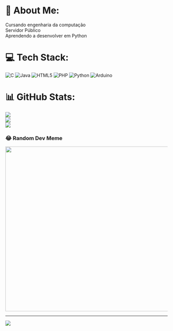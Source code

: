 # 💫 About Me:
Cursando engenharia da computação<br>Servidor Público<br>Aprendendo a desenvolver em Python<br>


# 💻 Tech Stack:
![C](https://img.shields.io/badge/c-%2300599C.svg?style=for-the-badge&logo=c&logoColor=white) ![Java](https://img.shields.io/badge/java-%23ED8B00.svg?style=for-the-badge&logo=java&logoColor=white) ![HTML5](https://img.shields.io/badge/html5-%23E34F26.svg?style=for-the-badge&logo=html5&logoColor=white) ![PHP](https://img.shields.io/badge/php-%23777BB4.svg?style=for-the-badge&logo=php&logoColor=white) ![Python](https://img.shields.io/badge/python-3670A0?style=for-the-badge&logo=python&logoColor=ffdd54) ![Arduino](https://img.shields.io/badge/-Arduino-00979D?style=for-the-badge&logo=Arduino&logoColor=white)
# 📊 GitHub Stats:
![](https://github-readme-stats.vercel.app/api?username=gabrieldal&theme=merko&hide_border=false&include_all_commits=true&count_private=false)<br/>
![](https://github-readme-streak-stats.herokuapp.com/?user=gabrieldal&theme=merko&hide_border=false)<br/>
![](https://github-readme-stats.vercel.app/api/top-langs/?username=gabrieldal&theme=merko&hide_border=false&include_all_commits=true&count_private=false&layout=compact)

### 😂 Random Dev Meme
<img src="https://random-memer.herokuapp.com/" width="512px"/>

---
[![](https://visitcount.itsvg.in/api?id=gabrieldal&icon=2&color=3)](https://visitcount.itsvg.in)

<!-- Proudly created with GPRM ( https://gprm.itsvg.in ) -->
